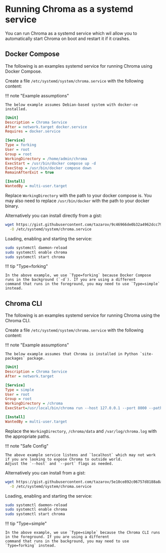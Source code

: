 # Running Chroma as a systemd service

You can run Chroma as a systemd service which wil allow you to automatically start Chroma on boot and restart it if it
crashes.

## Docker Compose

The following is an examples systemd service for running Chroma using Docker Compose.

Create a file `/etc/systemd/system/chroma.service` with the following content:

!!! note "Example assumptions"

    The below example assumes Debian-based system with docker-ce installed.

```ini
[Unit]
Description = Chroma Service
After = network.target docker.service
Requires = docker.service

[Service]
Type = forking
User = root
Group = root
WorkingDirectory = /home/admin/chroma
ExecStart = /usr/bin/docker compose up -d
ExecStop = /usr/bin/docker compose down
RemainAfterExit = true

[Install]
WantedBy = multi-user.target
```

Replace `WorkingDirectory` with the path to your docker compose is. You may also need to replace `/usr/bin/docker`
with the path to your docker binary.

Alternatively you can install directly from a gist:

```bash
wget https://gist.githubusercontent.com/tazarov/9c46966de0b32a4962dcc79dce8b2646/raw/7cf8c471f33fba8a51d6f808f9b1af6ca1b0923c/chroma-docker.service \
  -O /etc/systemd/system/chroma.service
```

Loading, enabling and starting the service:

```bash
sudo systemctl daemon-reload
sudo systemctl enable chroma
sudo systemctl start chroma
```

!!! tip "Type=forking"

    In the above example, we use `Type=forking` because Docker Compose runs in the background (`-d`). If you are using a different
    command that runs in the foreground, you may need to use `Type=simple` instead.


## Chroma CLI

The following is an examples systemd service for running Chroma using the Chroma CLI.

Create a file `/etc/systemd/system/chroma.service` with the following content:

!!! note "Example assumptions"

    The below example assumes that Chroma is installed in Python `site-packages` package.

```ini
[Unit]
Description = Chroma Service
After = network.target

[Service]
Type = simple
User = root
Group = root
WorkingDirectory = /chroma
ExecStart=/usr/local/bin/chroma run --host 127.0.0.1 --port 8000 --path /chroma/data --log-path /var/log/chroma.log

[Install]
WantedBy = multi-user.target
```

Replace the `WorkingDirectory`, `/chroma/data` and `/var/log/chroma.log` with the appropriate paths.

!!! note "Safe Config"

    The above example service listens and `localhost` which may not work if you are looking to expose Chroma to outside world.
    Adjust the `--host` and `--port` flags as needed.

Alternatively you can install from a gist:

```bash
wget https://gist.githubusercontent.com/tazarov/5e10ce892c06757d8188a8a34cd6d26d/raw/327a9d0b07afeb0b0cb77453aa9171fdd190984f/chroma-cli.service \
  -O /etc/systemd/system/chroma.service
```

Loading, enabling and starting the service:

```bash
sudo systemctl daemon-reload
sudo systemctl enable chroma
sudo systemctl start chroma
```

!!! tip "Type=simple"

    In the above example, we use `Type=simple` because the Chroma CLI runs in the foreground. If you are using a different
    command that runs in the background, you may need to use `Type=forking` instead.